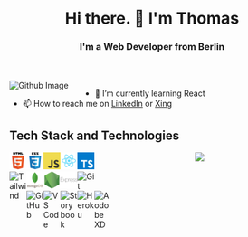 <h1 align="center"> Hi there. 👋  I'm Thomas </h1>
<h3 align="center"> I'm a Web Developer from Berlin</h3>

<br />
<br />

<img align="left" width="30%" align="right" alt="Github Image" src="https://pluspng.com/img-png/github-octocat-logo-png-octodex-api-octodex-json-at-master-cocoaheads-miami-octodex-api-github-896.png" />

- 🌱 I’m currently learning React
- 📫 How to reach me on [LinkedIn](https://www.linkedin.com/in/thomashermanu/) or [Xing](https://www.xing.com/profile/Thomas_Hermanu2/cv)

## Tech Stack and Technologies

<a href="https://developer.mozilla.org/en-US/docs/Glossary/HTML5"> <img alt="HTML5" src="https://raw.githubusercontent.com/github/explore/80688e429a7d4ef2fca1e82350fe8e3517d3494d/topics/html/html.png" align="left" width="30"></a>
<a href="https://developer.mozilla.org/en-US/docs/Web/CSS"><img alt="CSS3" src="https://raw.githubusercontent.com/github/explore/80688e429a7d4ef2fca1e82350fe8e3517d3494d/topics/css/css.png" align="left" width="30"></a>
<a href="https://developer.mozilla.org/de/docs/Web/JavaScript"><img alt="JavaScript" src="https://raw.githubusercontent.com/github/explore/80688e429a7d4ef2fca1e82350fe8e3517d3494d/topics/javascript/javascript.png" align="left" width="30"></a>
<a href="https://reactjs.org/"><img alt="React" src="https://raw.githubusercontent.com/github/explore/80688e429a7d4ef2fca1e82350fe8e3517d3494d/topics/react/react.png" align="left" width="30"></a>
<a href="https://www.typescriptlang.org/"><img alt="TypeScript" src="https://raw.githubusercontent.com/github/explore/80688e429a7d4ef2fca1e82350fe8e3517d3494d/topics/typescript/typescript.png" align="left" width="30"></a>

<img  src="https://github-readme-streak-stats.herokuapp.com/?user=tmh9x&theme=tokyonight_duo" width="35%" align="right"><br />
<br />
<a href="https://tailwindcss.com/"><img alt="Tailwind" src="https://upload.wikimedia.org/wikipedia/commons/d/d5/Tailwind_CSS_Logo.svg" align="left" width="30"></a>
<a href="https://www.mongodb.com/"><img alt="MongoSB" src="https://raw.githubusercontent.com/devicons/devicon/master/icons/mongodb/mongodb-original-wordmark.svg" align="left" width="30"></a>
<a href="https://nodejs.org/en/about/"><img alt="Nodejs" src="https://raw.githubusercontent.com/github/explore/80688e429a7d4ef2fca1e82350fe8e3517d3494d/topics/nodejs/nodejs.png" align="left" width="30"></a>
<a href="http://expressjs.com/en/starter/installing.html"><img alt="ExpressJS" src="https://raw.githubusercontent.com/github/explore/80688e429a7d4ef2fca1e82350fe8e3517d3494d/topics/express/express.png" align="left" width="30"></a>
<a href="https://git-scm.com/"><img alt="Git" src="https://www.vectorlogo.zone/logos/git-scm/git-scm-icon.svg" align="left" width="30"></a>
<br />
<br />
<a href="https://github.com
"><img alt="GitHub" src="https://cdn.icon-icons.com/icons2/1826/PNG/512/4202098codedevelopergithublogo-115590_115711.png" align="left" width="30"></a>
<a href="https://code.visualstudio.com/"><img alt="VS Code" src="https://github.com/Subhampreet/Subhampreet/blob/master/logos/vs.png?raw=true" align="left" width="30"></a>
<a href="https://storybook.js.org/"><img alt="Storybook" src="https://pbs.twimg.com/profile_images/1100804485616566273/sOct-Txm_400x400.png" align="left" width="30"></a>
<a href="https://heroku.com"><img alt="Heroku" src="https://www.vectorlogo.zone/logos/heroku/heroku-icon.svg" align="left" width="30"></a>
<a href="https://www.adobe.com/de/products/xd.html"><img alt="Aodobe XD" src="https://cdn.worldvectorlogo.com/logos/adobe-xd.svg" align="left" width="30"></a>
